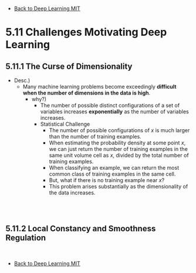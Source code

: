 * [Back to Deep Learning MIT](../../main.md)

# 5.11 Challenges Motivating Deep Learning

## 5.11.1 The Curse of Dimensionality
- Desc.)
  - Many machine learning problems become exceedingly **difficult when the number of dimensions in the data is high**.
    - why?)
      - The number of possible distinct configurations of a set of variables increases **exponentially** as the number of variables increases.
      - Statistical Challenge
        - The number of possible configurations of $`x`$ is much larger than the number of training examples.
        - When estimating the probability density at some point $`x`$, we can just return the number of training examples in the same unit volume cell as $`x`$, divided by the total number of training examples.
        - When classifying an example, we can return the most common class of training examples in the same cell.
        - But, what if there is no training example near $`x`$?
        - This problem arises substantially as the dimensionality of the data increases.

<br><br>

## 5.11.2 Local Constancy and Smoothness Regulation









<br>

* [Back to Deep Learning MIT](../../main.md)